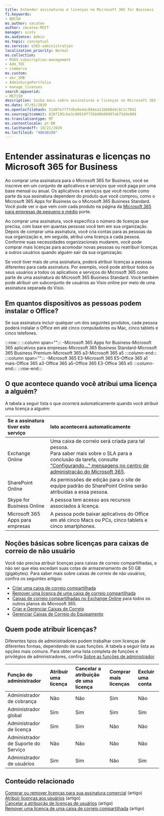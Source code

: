 ```yaml
---
title: Entender assinaturas e licenças no Microsoft 365 for Business
f1.keywords:
- NOCSH
ms.author: cmcatee
author: cmcatee-MSFT
manager: scotv
ms.audience: Admin
ms.topic: conceptual
ms.service: o365-administration
localization_priority: Normal
ms.collection:
- M365-subscription-management
- Adm_TOC
- commerce
ms.custom:
- okr_SMB
- AdminSurgePortfolio
- manage_licenses
search.appverid:
- MET150
description: Saiba mais sobre assinaturas e licenças no Microsoft 365 for Business.
ms.date: 07/01/2020
ms.openlocfilehash: 51d07e777fd5a9e44c864ea11bb00ddc8c1c70d1
ms.sourcegitcommit: 628f195cbe3c00910f7350d8b09997a675dde989
ms.translationtype: MT
ms.contentlocale: pt-BR
ms.lasthandoff: 10/21/2020
ms.locfileid: "48638190"
---
```

# <a name="understand-subscriptions-and-licenses-in-microsoft-365-for-business"></a>Entender assinaturas e licenças no Microsoft 365 for Business

Ao comprar uma assinatura para o Microsoft 365 for Business, você se inscreve em um conjunto de aplicativos e serviços que você paga por uma base mensal ou anual. Os aplicativos e serviços que você recebe como parte da sua assinatura dependem do produto que você comprou, como o Microsoft 365 Apps for Business ou o Microsoft 365 Business Standard. Você pode ver o que vem com cada produto na página da [Microsoft 365 para empresas de pequeno e médio](https://products.office.com/compare-all-microsoft-office-products?&activetab=tab:primaryr1) porte.

Ao comprar uma assinatura, você especifica o número de licenças que precisa, com base em quantas pessoas você tem em sua organização. Depois de comprar uma assinatura, você cria contas para as pessoas da sua organização e, em seguida, atribui uma licença a cada pessoa. Conforme suas necessidades organizacionais mudarem, você pode comprar mais licenças para acomodar novas pessoas ou reatribuir licenças a outros usuários quando alguém sair da sua organização.

Se você tiver mais de uma assinatura, poderá atribuir licenças a pessoas diferentes para cada assinatura. Por exemplo, você pode atribuir todos os seus usuários a todos os aplicativos e serviços do Microsoft 365 como parte de uma assinatura do Microsoft 365 Business Standard. Você também pode atribuir um subconjunto de usuários ao Visio online por meio de uma assinatura separada do Visio.

## <a name="how-many-devices-can-people-install-office-on"></a>Em quantos dispositivos as pessoas podem instalar o Office?

Se sua assinatura incluir qualquer um dos seguintes produtos, cada pessoa poderá instalar o Office em até cinco computadores ou Mac, cinco tablets e cinco telefones.

:::row:::
   :::column span="":::
        -Microsoft 365 Apps for Business-Microsoft 365 aplicativos para empresas-Microsoft 365 Business Standard-Microsoft 365 Business Premium-Microsoft 365 a3-Microsoft 365 a5
   :::column-end:::
   :::column span="":::
        -Microsoft 365 E3-Microsoft 365 E5-Office 365 a1 mais-Office 365 a3-Office 365 a5-Office 365 E3-Office 365 e5
   :::column-end:::
:::row-end:::

## <a name="what-happens-when-you-assign-a-license-to-someone"></a>O que acontece quando você atribui uma licença a alguém?

A tabela a seguir lista o que ocorrerá automaticamente quando você atribuir uma licença a alguém:
  
|**Se a assinatura tiver este serviço**|**Isto acontecerá automaticamente**|
|:-----|:-----|
|Exchange Online  <br/> |Uma caixa de correio será criada para tal pessoa. <br/> Para saber mais sobre o SLA para a conclusão da tarefa, consulte ["Configurando..." mensagens no centro de administração do Microsoft 365](https://support.microsoft.com/help/2635238/setting-up-messages-in-the-office-365-admin-center). |
|SharePoint Online  <br/> |As permissões de edição para o site de equipe padrão do SharePoint Online serão atribuídas a essa pessoa.  <br/> |
|Skype for Business Online  <br/> |A pessoa tem acesso aos recursos associados à licença.  <br/> |
|Microsoft 365 Apps para empresas  <br/> |A pessoa pode baixar aplicativos do Office em até cinco Macs ou PCs, cinco tablets e cinco smartphones.  <br/> |

## <a name="understand-licenses-for-non-user-mailboxes"></a>Noções básicas sobre licenças para caixas de correio de não usuário

Você não precisa atribuir licenças para caixas de correio compartilhadas, a não ser que elas excedam suas cotas de armazenamento de 50 GB (gigabytes). Para saber mais sobre caixas de correio de não usuários, confira os seguintes artigos:
  
- [Criar uma caixa de correio compartilhada](../../admin/email/create-a-shared-mailbox.md)
- [Remover uma licença de uma caixa de correio compartilhada](../../admin/email/remove-license-from-shared-mailbox.md)
- [Caixas de correio compartilhadas no Exchange Online](https://docs.microsoft.com/exchange/collaboration-exo/shared-mailboxes) para todos os outros planos do Microsoft 365.
- [Criar e Gerenciar Caixas de Correio](https://docs.microsoft.com/exchange/recipients-in-exchange-online/manage-room-mailboxes)
- [Gerenciar Caixas de Correio do Equipamento](https://docs.microsoft.com/exchange/recipients-in-exchange-online/manage-equipment-mailboxes)

## <a name="who-can-assign-licenses"></a>Quem pode atribuir licenças?

Diferentes tipos de administradores podem trabalhar com licenças de diferentes formas, dependendo de suas funções. A tabela a seguir lista as opções mais comuns. Para obter uma lista completa de funções e privilégios de administradores, confira [Sobre as funções de administrador](../../admin/add-users/about-admin-roles.md).
  
|**Função do administrador**|**Atribuir uma licença**|**Cancelar a atribuição de uma licença**|**Comprar mais licenças**|**Excluir uma conta**|
|:-----|:-----|:-----|:-----|:-----|
|Administrador de cobrança  <br/> |Não  <br/> |Não  <br/> |Sim  <br/> |Não  <br/> |
|Administrador global  <br/> |Sim  <br/> |Sim  <br/> |Sim  <br/> |Sim  <br/> |
|Administrador de licença <br/> |Sim <br/>|Sim <br/> |Não <br/> |Não <br/> |
|Administrador de Suporte do Serviço  <br/> |Não  <br/> |Não  <br/> |Não  <br/> |Não  <br/> |
|Administrador de usuários  <br/> |Sim  <br/> |Sim  <br/> |Não  <br/> |Sim  <br/> |

## <a name="related-content"></a>Conteúdo relacionado

[Comprar ou remover licenças para sua assinatura comercial](buy-licenses.md) (artigo) \
[Atribuir licenças aos usuários](../../admin/manage/assign-licenses-to-users.md) (artigo) \
[Cancelar a atribuição de licenças de usuários](../../admin/manage/remove-licenses-from-users.md) (artigo)\
[Remover uma licença de uma caixa de correio compartilhada](../../admin/email/remove-license-from-shared-mailbox.md) (artigo)